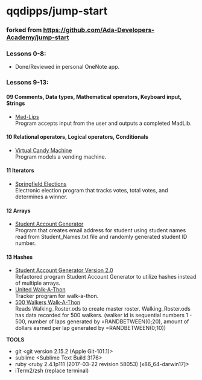 # qqdipps/jump-start
### forked from https://github.com/Ada-Developers-Academy/jump-start
### Lessons 0-8: 
- Done/Reviewed in personal OneNote app.
### Lessons 9-13:     
#### 09  Comments, Data types, Mathematical operators, Keyboard input, Strings     
- [Mad-Lips](https://github.com/qqdipps/JumpStart-WorkingItOut/blob/master/Lesson.9.Grammer/madlib.rb)       
     Program accepts input from the user and outputs a completed MadLib.
#### 10	Relational operators, Logical operators, Conditionals       
- [Virtual Candy Machine](https://github.com/qqdipps/JumpStart-WorkingItOut/blob/master/Lesson.10.Expressions/CandyMachine.rb)   
     Program models a vending machine.
#### 11  Iterators     
- [Springfield Elections](https://github.com/qqdipps/JumpStart-WorkingItOut/blob/master/Lesson.11.iterators/elections.rb)      
     Electronic election program that tracks votes, total votes, and determines a winner.


#### 12	Arrays     
- [Student Account Generator](https://github.com/qqdipps/JumpStart-WorkingItOut/blob/master/Lesson.12.Array/Account_Generator.rb)     
     Program that creates email address for student using student names read from Student_Names.txt file and randomly        generated student ID number.


#### 13	Hashes     
- [Student Account Generator Version 2.0](https://github.com/qqdipps/JumpStart-WorkingItOut/blob/master/Lesson.13.Hash/Account_Generator_Continued.rb)      
     Refactored program Student Account Generator to utilize hashes instead of multiple arrays.  
- [United Walk-A-Thon](https://github.com/qqdipps/JumpStart-WorkingItOut/blob/master/Lesson.13.Hash/Walk_A_Thon.rb)     
     Tracker program for walk-a-thon.
- [500 Walkers Walk-A-Thon](https://github.com/qqdipps/JumpStart-WorkingItOut/blob/master/Lesson.13.Hash/Walk_A_Thon_500_enhanced.rb)     
     Reads Walking_Roster.ods to create master roster. 
     Walking_Roster.ods has data recorded for 500 walkers. (walker id is sequential numbers 1 - 500, number of laps generated by =RANDBETWEEN(0;20), amount of dollars earned per lap generated by =RANDBETWEEN(0;10))
     





     
**TOOLS**   
- git <git version 2.15.2 (Apple Git-101.1)>     
- sublime <Sublime Text Build 3176>      
- ruby <ruby 2.4.1p111 (2017-03-22 revision 58053) [x86_64-darwin17]>        
- iTerm2/zsh (replace terminal)
